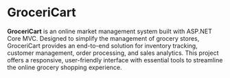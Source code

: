 # GroceriCart

**GroceriCart** is an online market management system built with ASP.NET Core MVC. Designed to simplify the management of grocery stores, GroceriCart provides an end-to-end solution for inventory tracking, customer management, order processing, and sales analytics. This project offers a responsive, user-friendly interface with essential tools to streamline the online grocery shopping experience.
